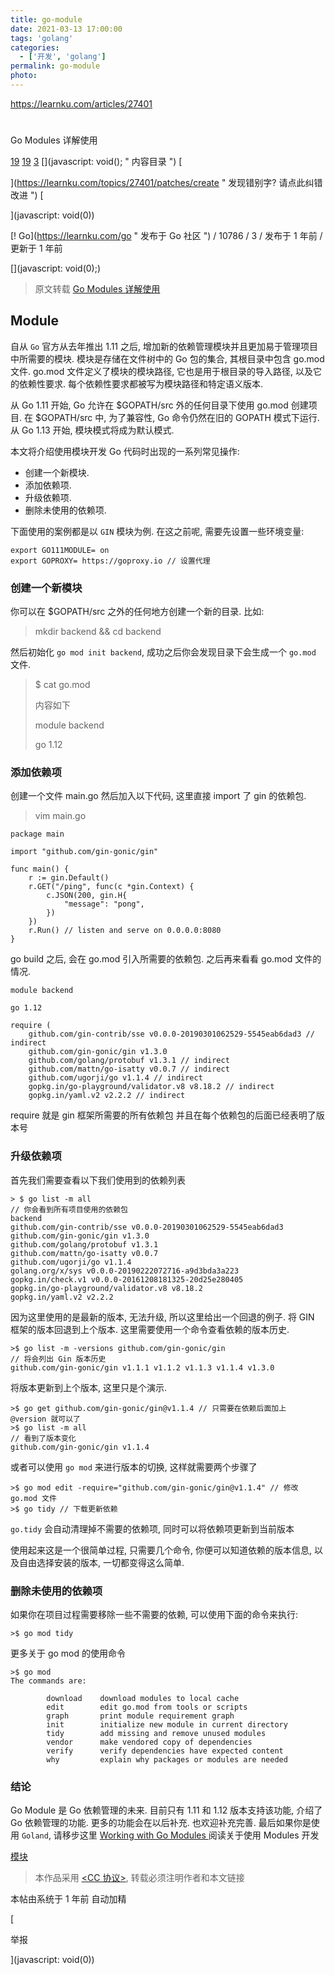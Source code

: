 ```yaml
---
title: go-module
date: 2021-03-13 17:00:00
tags: 'golang'
categories:
  - ['开发', 'golang']
permalink: go-module
photo:
---
```


https://learnku.com/articles/27401

#

Go Modules 详解使用

[19](javascript:;) [19](javascript:;) [3](#replies " 评论 ") [](javascript: void(); " 内容目录 ") [

](https://learnku.com/topics/27401/patches/create " 发现错别字? 请点此纠错改进 ") [

](javascript: void(0))

 [! [](https://cdn.learnku.com//uploads/communities/sNljssWWQoW6J88O9G37.png!/both/44x44) Go](https://learnku.com/go " 发布于 Go 社区 ") /  10786 /  3 /  发布于 1 年前  / 更新于 1 年前

[](javascript: void(0);)

> 原文转载 [Go Modules 详解使用](https://www.njphper.com/posts/8b58ea6d.html)

## Module

自从 `Go` 官方从去年推出 1.11 之后, 增加新的依赖管理模块并且更加易于管理项目中所需要的模块. 模块是存储在文件树中的 Go 包的集合, 其根目录中包含 go.mod 文件. go.mod 文件定义了模块的模块路径, 它也是用于根目录的导入路径, 以及它的依赖性要求. 每个依赖性要求都被写为模块路径和特定语义版本.

从 Go 1.11 开始, Go 允许在 $GOPATH/src 外的任何目录下使用 go.mod 创建项目. 在 $GOPATH/src 中, 为了兼容性, Go 命令仍然在旧的 GOPATH 模式下运行. 从 Go 1.13 开始, 模块模式将成为默认模式.

本文将介绍使用模块开发 Go 代码时出现的一系列常见操作:

*   创建一个新模块.
*   添加依赖项.
*   升级依赖项.
*   删除未使用的依赖项.

下面使用的案例都是以 `GIN` 模块为例.
在这之前呢, 需要先设置一些环境变量:

```
export GO111MODULE= on
export GOPROXY= https://goproxy.io // 设置代理
```

### 创建一个新模块

你可以在 $GOPATH/src 之外的任何地方创建一个新的目录. 比如:

> mkdir backend && cd backend

然后初始化 `go mod init backend`, 成功之后你会发现目录下会生成一个 `go.mod` 文件.

> $ cat go.mod
>
> 内容如下
>
> module backend
>
> go 1.12

### 添加依赖项

创建一个文件 main.go 然后加入以下代码, 这里直接 import 了 gin 的依赖包.

> vim main.go

```
package main

import "github.com/gin-gonic/gin"

func main() {
    r := gin.Default()
    r.GET("/ping", func(c *gin.Context) {
        c.JSON(200, gin.H{
            "message": "pong",
        })
    })
    r.Run() // listen and serve on 0.0.0.0:8080
}
```

go build 之后, 会在 go.mod 引入所需要的依赖包. 之后再来看看 go.mod 文件的情况.

```
module backend

go 1.12

require (
    github.com/gin-contrib/sse v0.0.0-20190301062529-5545eab6dad3 // indirect
    github.com/gin-gonic/gin v1.3.0
    github.com/golang/protobuf v1.3.1 // indirect
    github.com/mattn/go-isatty v0.0.7 // indirect
    github.com/ugorji/go v1.1.4 // indirect
    gopkg.in/go-playground/validator.v8 v8.18.2 // indirect
    gopkg.in/yaml.v2 v2.2.2 // indirect
```

require 就是 gin 框架所需要的所有依赖包 并且在每个依赖包的后面已经表明了版本号

### 升级依赖项

首先我们需要查看以下我们使用到的依赖列表

```
> $ go list -m all
// 你会看到所有项目使用的依赖包
backend
github.com/gin-contrib/sse v0.0.0-20190301062529-5545eab6dad3
github.com/gin-gonic/gin v1.3.0
github.com/golang/protobuf v1.3.1
github.com/mattn/go-isatty v0.0.7
github.com/ugorji/go v1.1.4
golang.org/x/sys v0.0.0-20190222072716-a9d3bda3a223
gopkg.in/check.v1 v0.0.0-20161208181325-20d25e280405
gopkg.in/go-playground/validator.v8 v8.18.2
gopkg.in/yaml.v2 v2.2.2
```

因为这里使用的是最新的版本, 无法升级, 所以这里给出一个回退的例子. 将 GIN 框架的版本回退到上个版本. 这里需要使用一个命令查看依赖的版本历史.

```
>$ go list -m -versions github.com/gin-gonic/gin
// 将会列出 Gin 版本历史
github.com/gin-gonic/gin v1.1.1 v1.1.2 v1.1.3 v1.1.4 v1.3.0
```

将版本更新到上个版本, 这里只是个演示.

```
>$ go get github.com/gin-gonic/gin@v1.1.4 // 只需要在依赖后面加上 @version 就可以了
>$ go list -m all
// 看到了版本变化
github.com/gin-gonic/gin v1.1.4
```

或者可以使用 `go mod` 来进行版本的切换, 这样就需要两个步骤了

```
>$ go mod edit -require="github.com/gin-gonic/gin@v1.1.4" // 修改 go.mod 文件
>$ go tidy // 下载更新依赖
```

`go.tidy` 会自动清理掉不需要的依赖项, 同时可以将依赖项更新到当前版本

使用起来这是一个很简单过程, 只需要几个命令, 你便可以知道依赖的版本信息, 以及自由选择安装的版本, 一切都变得这么简单.

### 删除未使用的依赖项

如果你在项目过程需要移除一些不需要的依赖, 可以使用下面的命令来执行:

```
>$ go mod tidy
```

更多关于 go mod 的使用命令

```
>$ go mod
The commands are:

        download    download modules to local cache
        edit        edit go.mod from tools or scripts
        graph       print module requirement graph
        init        initialize new module in current directory
        tidy        add missing and remove unused modules
        vendor      make vendored copy of dependencies
        verify      verify dependencies have expected content
        why         explain why packages or modules are needed
```

### 结论

Go Module 是 Go 依赖管理的未来. 目前只有 1.11 和 1.12 版本支持该功能, 介绍了 Go 依赖管理的功能. 更多的功能会在以后补充. 也欢迎补充完善. 最后如果你是使用 `Goland`, 请移步这里 [Working with Go Modules
](https://blog.jetbrains.com/go/2019/01/22/working-with-go-modules/) 阅读关于使用 Modules 开发

[模块](https://learnku.com/blog/laravel-study/tags/modular_tn_50186)

> 本作品采用 [<CC 协议>](https://learnku.com/docs/guide/cc4.0/6589), 转载必须注明作者和本文链接

本帖由系统于 1 年前 自动加精

[

举报

](javascript: void(0))
